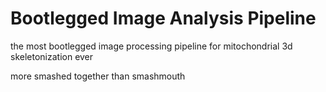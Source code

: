 # Bootlegged Image Analysis Pipeline
the most bootlegged image processing pipeline for mitochondrial 3d skeletonization ever

more smashed together than smashmouth
